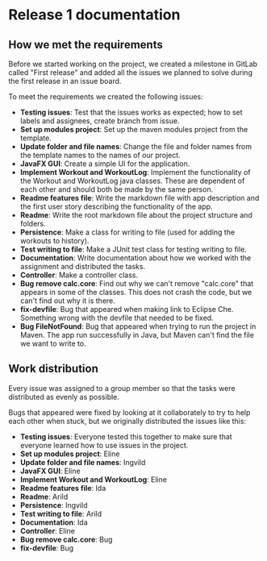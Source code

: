 # Release 1 documentation

## How we met the requirements

Before we started working on the project, we created a milestone in GitLab called "First release" and added all the issues we planned to solve during the first release in an issue board.

To meet the requirements we created the following issues:

- **Testing issues**: Test that the issues works as expected; how to set labels and assignees, create branch from issue.
- **Set up modules project**: Set up the maven modules project from the template.
- **Update folder and file names**: Change the file and folder names from the template names to the names of our project.
- **JavaFX GUI**: Create a simple UI for the application.
- **Implement Workout and WorkoutLog**: Implement the functionality of the Workout and WorkoutLog java classes. These are dependent of each other and should both be made by the same person.
- **Readme features file**: Write the markdown file with app description and the first user story describing the functionality of the app.
- **Readme**: Write the root markdown file about the project structure and folders.
- **Persistence**: Make a class for writing to file (used for adding the workouts to history).
- **Test writing to file**: Make a JUnit test class for testing writing to file.
- **Documentation**: Write documentation about how we worked with the assignment and distributed the tasks.
- **Controller**: Make a controller class.
- **Bug remove calc.core**: Find out why we can't remove "calc.core" that appears in some of the classes. This does not crash the code, but we can't find out why it is there.
- **fix-devfile**: Bug that appeared when making link to Eclipse Che. Something wrong with the devfile that needed to be fixed.
- **Bug FileNotFound**: Bug that appeared when trying to run the project in Maven. The app run successfully in Java, but Maven can't find the file we want to write to.

## Work distribution

Every issue was assigned to a group member so that the tasks were distributed as evenly as possible.

Bugs that appeared were fixed by looking at it collaborately to try to help each other when stuck, but we originally distributed the issues like this:

- **Testing issues**: Everyone tested this together to make sure that everyone learned how to use issues in the project.
- **Set up modules project**: Eline
- **Update folder and file names**: Ingvild
- **JavaFX GUI**: Eline
- **Implement Workout and WorkoutLog**: Eline
- **Readme features file**: Ida
- **Readme**: Arild
- **Persistence**: Ingvild
- **Test writing to file**: Arild
- **Documentation**: Ida
- **Controller**: Eline
- **Bug remove calc.core**: Bug
- **fix-devfile**: Bug
